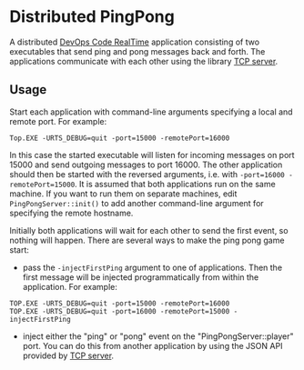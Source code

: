 # Distributed PingPong
A distributed [DevOps Code RealTime](https://www.hcl-software.com/devops-code-realtime) application consisting of two executables that send ping and pong messages back and forth. The applications communicate with each other using the library [TCP server](../TcpServer/).

## Usage
Start each application with command-line arguments specifying a local and remote port. For example:
```
Top.EXE -URTS_DEBUG=quit -port=15000 -remotePort=16000
```

In this case the started executable will listen for incoming messages on port 15000 and send outgoing messages to port 16000. The other application should then be started with the reversed arguments, i.e. with `-port=16000 -remotePort=15000`. It is assumed that both applications run on the same machine. If you want to run them on separate machines, edit `PingPongServer::init()` to add another command-line argument for specifying the remote hostname.

Initially both applications will wait for each other to send the first event, so nothing will happen. There are several ways to make the ping pong game start:
* pass the `-injectFirstPing` argument to one of applications. Then the first message will be injected programmatically from within the application. For example:
```
TOP.EXE -URTS_DEBUG=quit -port=15000 -remotePort=16000
TOP.EXE -URTS_DEBUG=quit -port=16000 -remotePort=15000 -injectFirstPing
```
* inject either the "ping" or "pong" event on the "PingPongServer::player" port. You can do this from another application by using the JSON API provided by [TCP server](../TcpServer/).

